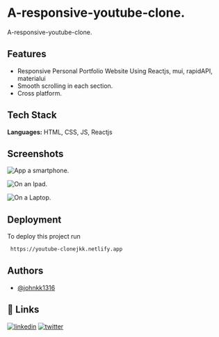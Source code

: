 
# A-responsive-youtube-clone.

A-responsive-youtube-clone.


## Features

- Responsive Personal Portfolio Website Using Reactjs, mui, rapidAPI, materialui
- Smooth scrolling in each section.
- Cross platform.



    
    
    
    
    

## Tech Stack

**Languages:** HTML, CSS, JS, Reactjs




## Screenshots

![App a smartphone.](https://user-images.githubusercontent.com/88212270/191140691-c1c8efc3-7e25-448b-8b05-72862b824f48.png)

![On an Ipad.](https://user-images.githubusercontent.com/88212270/191140694-1856edda-01de-449d-81f4-a547bdc57d63.png)

![On a Laptop.](https://user-images.githubusercontent.com/88212270/191140676-d5d12f7f-a2e6-49cf-8b3a-570d49ced65e.png)

## Deployment

To deploy this project run

```bash
 https://youtube-clonejkk.netlify.app
```


## Authors

- [@johnkk1316](https://github.com/johnkk1316)


## 🔗 Links
[![linkedin](https://img.shields.io/badge/linkedin-0A66C2?style=for-the-badge&logo=linkedin&logoColor=white)](https://www.linkedin.com/in/john-kinyanjui-82374120a/)
[![twitter](https://img.shields.io/badge/twitter-1DA1F2?style=for-the-badge&logo=twitter&logoColor=white)](https://twitter.com/@Vykin98)

